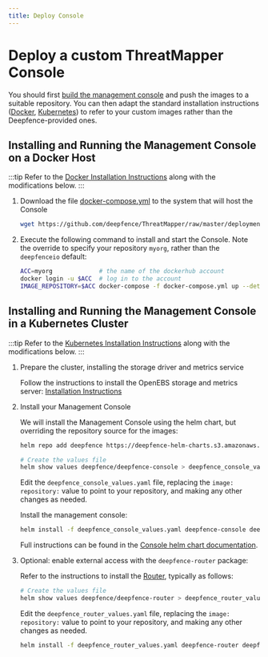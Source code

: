 ```yaml
---
title: Deploy Console
---
```


# Deploy a custom ThreatMapper Console

You should first [build the management console](build) and push the images to a suitable repository.  You can then adapt the standard installation instructions ([Docker](../console/docker), [Kubernetes](../console/kubernetes)) to refer to your custom images rather than the Deepfence-provided ones.



## Installing and Running the Management Console on a Docker Host

:::tip
Refer to the [Docker Installation Instructions](../console/docker) along with the modifications below.
:::

1. Download the file [docker-compose.yml](https://github.com/deepfence/ThreatMapper/blob/master/deployment-scripts/docker-compose.yml) to the system that will host the Console

    ```bash
    wget https://github.com/deepfence/ThreatMapper/raw/master/deployment-scripts/docker-compose.yml
    ```

2. Execute the following command to install and start the Console.  Note the override to specify your repository `myorg`, rather than the `deepfenceio` default:

    ```bash
    ACC=myorg             # the name of the dockerhub account 
    docker login -u $ACC  # log in to the account
    IMAGE_REPOSITORY=$ACC docker-compose -f docker-compose.yml up --detach
    ```

## Installing and Running the Management Console in a Kubernetes Cluster

:::tip
Refer to the [Kubernetes Installation Instructions](../console/kubernetes) along with the modifications below.
:::

1. Prepare the cluster, installing the storage driver and metrics service

    Follow the instructions to install the OpenEBS storage and metrics server: [Installation Instructions](../console/kubernetes)


2. Install your Management Console

    We will install the Management Console using the helm chart, but overriding the repository source for the images:

    ```bash
    helm repo add deepfence https://deepfence-helm-charts.s3.amazonaws.com/threatmapper

    # Create the values file
    helm show values deepfence/deepfence-console > deepfence_console_values.yaml
    ```

    Edit the `deepfence_console_values.yaml` file, replacing the `image: repository:` value to point to your repository, and making any other changes as needed.

    Install the management console:

    ```bash
    helm install -f deepfence_console_values.yaml deepfence-console deepfence/deepfence-console
    ```

    Full instructions can be found in the [Console helm chart documentation](https://github.com/deepfence/ThreatMapper/tree/master/deployment-scripts/helm-charts/deepfence-console).

4. Optional: enable external access with the `deepfence-router` package:

    Refer to the instructions to install the [Router](https://github.com/deepfence/ThreatMapper/tree/master/deployment-scripts/helm-charts/deepfence-router), typically as follows:
   
    ```bash
    # Create the values file
    helm show values deepfence/deepfence-router > deepfence_router_values.yaml
    ```

    Edit the `deepfence_router_values.yaml` file, replacing the `image: repository:` value to point to your repository, and making any other changes as needed.

    ```bash
    helm install -f deepfence_router_values.yaml deepfence-router deepfence/deepfence-router
    ```
